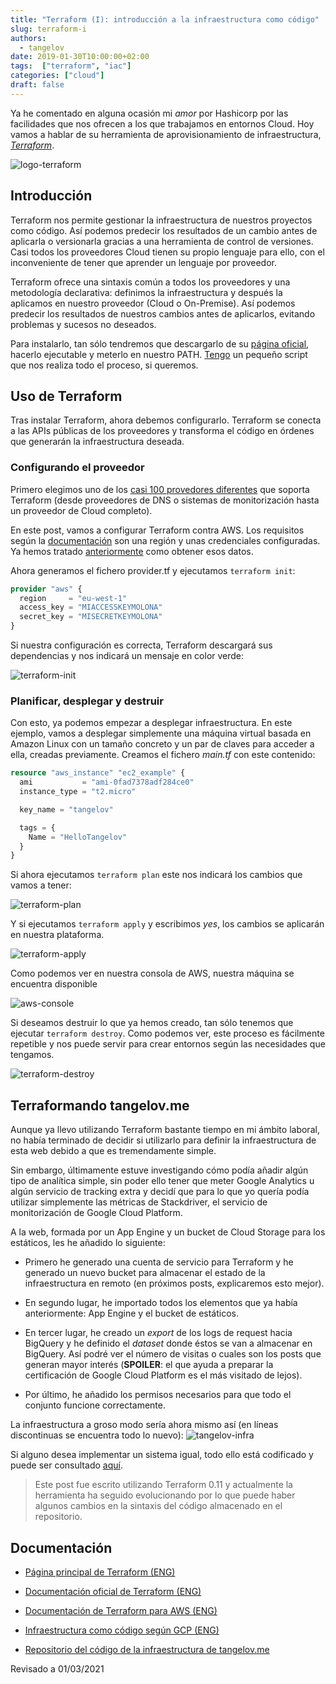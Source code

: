 ```yaml
---
title: "Terraform (I): introducción a la infraestructura como código"
slug: terraform-i
authors:
  - tangelov
date: 2019-01-30T10:00:00+02:00
tags:  ["terraform", "iac"]
categories: ["cloud"]
draft: false
---
```


Ya he comentado en alguna ocasión mi _amor_ por Hashicorp por las facilidades que nos ofrecen a los que trabajamos en entornos Cloud. Hoy vamos a hablar de su herramienta de aprovisionamiento de infraestructura, [_Terraform_](https://www.terraform.io/).

![logo-terraform](https://storage.googleapis.com/tangelov-data/images/0021-00.png)

<!--more-->

## Introducción
Terraform nos permite gestionar la infraestructura de nuestros proyectos como código. Así podemos predecir los resultados de un cambio antes de aplicarla o versionarla gracias a una herramienta de control de versiones. Casi todos los proveedores Cloud tienen su propio lenguaje para ello, con el inconveniente de tener que aprender un lenguaje por proveedor.

Terraform ofrece una sintaxis común a todos los proveedores y una metodología declarativa: definimos la infraestructura y después la aplicamos en nuestro proveedor (Cloud o On-Premise). Así podemos predecir los resultados de nuestros cambios antes de aplicarlos, evitando problemas y sucesos no deseados.

Para instalarlo, tan sólo tendremos que descargarlo de su [página oficial](https://www.terraform.io/downloads.html), hacerlo ejecutable y meterlo en nuestro PATH. [Tengo](https://gitlab.com/tangelov/scripts/blob/master/terraform-installer.sh) un pequeño script que nos realiza todo el proceso, si queremos.

## Uso de Terraform
Tras instalar Terraform, ahora debemos configurarlo. Terraform se conecta a las APIs públicas de los proveedores y transforma el código en órdenes que generarán la infraestructura deseada.


### Configurando el proveedor
Primero elegimos uno de los [casi 100 provedores diferentes](https://www.terraform.io/docs/providers/) que soporta Terraform (desde proveedores de DNS o sistemas de monitorización hasta un proveedor de Cloud completo).

En este post, vamos a configurar Terraform contra AWS. Los requisitos según la [documentación](https://www.terraform.io/docs/providers/aws/index.html) son una región y unas credenciales configuradas. Ya hemos tratado [anteriormente](https://tangelov.me/posts/conectar-linux-con-aws.html) como obtener esos datos.

Ahora generamos el fichero provider.tf y ejecutamos ```terraform init```:
```terraform
provider "aws" {
  region     = "eu-west-1"
  access_key = "MIACCESSKEYMOLONA"
  secret_key = "MISECRETKEYMOLONA"
}
```

Si nuestra configuración es correcta, Terraform descargará sus dependencias y nos indicará un mensaje en color verde:

![terraform-init](https://storage.googleapis.com/tangelov-data/images/0021-01.png)


### Planificar, desplegar y destruir
Con esto, ya podemos empezar a desplegar infraestructura. En este ejemplo, vamos a desplegar simplemente una máquina virtual basada en Amazon Linux con un tamaño concreto y un par de claves para acceder a ella, creadas previamente. Creamos el fichero _main.tf_ con este contenido:

```terraform
resource "aws_instance" "ec2_example" {
  ami           = "ami-0fad7378adf284ce0"
  instance_type = "t2.micro"

  key_name = "tangelov"

  tags = {
    Name = "HelloTangelov"
  }
}
```

Si ahora ejecutamos ```terraform plan``` este nos indicará los cambios que vamos a tener:

![terraform-plan](https://storage.googleapis.com/tangelov-data/images/0021-02.png)

Y si ejecutamos ```terraform apply``` y escribimos _yes_, los cambios se aplicarán en nuestra plataforma.

![terraform-apply](https://storage.googleapis.com/tangelov-data/images/0021-03.png)

Como podemos ver en nuestra consola de AWS, nuestra máquina se encuentra disponible

![aws-console](https://storage.googleapis.com/tangelov-data/images/0021-04.png)

Si deseamos destruir lo que ya hemos creado, tan sólo tenemos que ejecutar ```terraform destroy```. Como podemos ver, este proceso es fácilmente repetible y nos puede servir para crear entornos según las necesidades que tengamos.

![terraform-destroy](https://storage.googleapis.com/tangelov-data/images/0021-05.png)

## Terraformando tangelov.me
Aunque ya llevo utilizando Terraform bastante tiempo en mi ámbito laboral, no había terminado de decidir si utilizarlo para definir la infraestructura de esta web debido a que es tremendamente simple.

Sin embargo, últimamente estuve investigando cómo podía añadir algún tipo de analítica simple, sin poder ello tener que meter Google Analytics u algún servicio de tracking extra y decidí que para lo que yo quería podía utilizar simplemente las métricas de Stackdriver, el servicio de monitorización de Google Cloud Platform.

A la web, formada por un App Engine y un bucket de Cloud Storage para los estáticos, les he añadido lo siguiente:

* Primero he generado una cuenta de servicio para Terraform y he generado un nuevo bucket para almacenar el estado de la infraestructura en remoto (en próximos posts, explicaremos esto mejor).

* En segundo lugar, he importado todos los elementos que ya había anteriormente: App Engine y el bucket de estáticos.

*  En tercer lugar, he creado un _export_ de los logs de request hacia BigQuery y he definido el _dataset_ donde éstos se van a almacenar en BigQuery. Así podré ver el número de visitas o cuales son los posts que generan mayor interés (__SPOILER__: el que ayuda a preparar la certificación de Google Cloud Platform es el más visitado de lejos).

* Por último, he añadido los permisos necesarios para que todo el conjunto funcione correctamente.

La infraestructura a groso modo sería ahora mismo así (en líneas discontinuas se encuentra todo lo nuevo):
![tangelov-infra](https://storage.googleapis.com/tangelov-data/images/0021-06.png)

Si alguno desea implementar un sistema igual, todo ello está codificado y puede ser consultado [aquí](https://gitlab.com/tangelov/tangelov-infra).

> Este post fue escrito utilizando Terraform 0.11 y actualmente la herramienta ha seguido evolucionando por lo que puede haber algunos cambios en la sintaxis del código almacenado en el repositorio.

## Documentación

* [Página principal de Terraform (ENG)](https://www.terraform.io)

* [Documentación oficial de Terraform (ENG)](https://www.terraform.io/docs/index.html)

* [Documentación de Terraform para AWS (ENG)](https://www.terraform.io/docs/providers/aws/)

* [Infraestructura como código según GCP (ENG)](https://cloud.google.com/solutions/infrastructure-as-code/)

* [Repositorio del código de la infraestructura de tangelov.me](https://gitlab.com/tangelov/tangelov-infra)

Revisado a 01/03/2021

